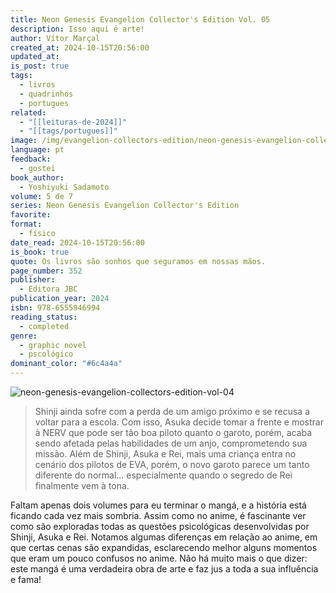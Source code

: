 ```yaml
---
title: Neon Genesis Evangelion Collector's Edition Vol. 05
description: Isso aqui é arte!
author: Vítor Marçal
created_at: 2024-10-15T20:56:00
updated_at: 
is_post: true
tags:
  - livros
  - quadrinhos
  - portugues
related:
  - "[[leituras-de-2024]]"
  - "[[tags/portugues]]"
image: /img/evangelion-collectors-edition/neon-genesis-evangelion-collectors-edition-vol-05.jpg
language: pt
feedback:
  - gostei
book_author:
  - Yoshiyuki Sadamoto
volume: 5 de 7
series: Neon Genesis Evangelion Collector's Edition
favorite: 
format:
  - físico
date_read: 2024-10-15T20:56:00
is_book: true
quote: Os livros são sonhos que seguramos em nossas mãos.
page_number: 352
publisher:
  - Editora JBC
publication_year: 2024
isbn: 978-6555946994
reading_status:
  - completed
genre:
  - graphic novel
  - pscológico
dominant_color: "#6c4a4a"
---
```


![neon-genesis-evangelion-collectors-edition-vol-04](img/evangelion-collectors-edition/neon-genesis-evangelion-collectors-edition-vol-05.jpg)

> Shinji ainda sofre com a perda de um amigo próximo e se recusa a voltar para a escola. Com isso, Asuka decide tomar a frente e mostrar à NERV que pode ser tão boa piloto quanto o garoto, porém, acaba sendo afetada pelas habilidades de um anjo, comprometendo sua missão. Além de Shinji, Asuka e Rei, mais uma criança entra no cenário dos pilotos de EVA, porém, o novo garoto parece um tanto diferente do normal... especialmente quando o segredo de Rei finalmente vem à tona.

Faltam apenas dois volumes para eu terminar o mangá, e a história está ficando cada vez mais sombria. Assim como no anime, é fascinante ver como são exploradas todas as questões psicológicas desenvolvidas por Shinji, Asuka e Rei. Notamos algumas diferenças em relação ao anime, em que certas cenas são expandidas, esclarecendo melhor alguns momentos que eram um pouco confusos no anime. Não há muito mais o que dizer: este mangá é uma verdadeira obra de arte e faz jus a toda a sua influência e fama!
